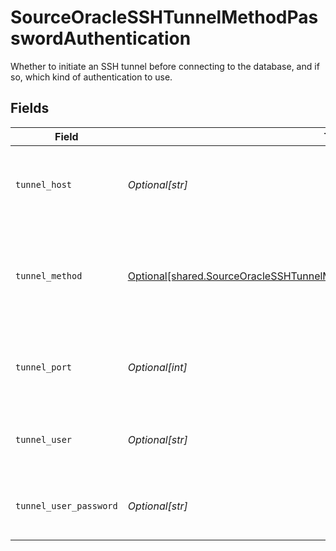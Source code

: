 # SourceOracleSSHTunnelMethodPasswordAuthentication

Whether to initiate an SSH tunnel before connecting to the database, and if so, which kind of authentication to use.


## Fields

| Field                                                                                                                                                                      | Type                                                                                                                                                                       | Required                                                                                                                                                                   | Description                                                                                                                                                                | Example                                                                                                                                                                    |
| -------------------------------------------------------------------------------------------------------------------------------------------------------------------------- | -------------------------------------------------------------------------------------------------------------------------------------------------------------------------- | -------------------------------------------------------------------------------------------------------------------------------------------------------------------------- | -------------------------------------------------------------------------------------------------------------------------------------------------------------------------- | -------------------------------------------------------------------------------------------------------------------------------------------------------------------------- |
| `tunnel_host`                                                                                                                                                              | *Optional[str]*                                                                                                                                                            | :heavy_check_mark:                                                                                                                                                         | Hostname of the jump server host that allows inbound ssh tunnel.                                                                                                           |                                                                                                                                                                            |
| `tunnel_method`                                                                                                                                                            | [Optional[shared.SourceOracleSSHTunnelMethodPasswordAuthenticationTunnelMethod]](undefined/models/shared/sourceoraclesshtunnelmethodpasswordauthenticationtunnelmethod.md) | :heavy_check_mark:                                                                                                                                                         | Connect through a jump server tunnel host using username and password authentication                                                                                       |                                                                                                                                                                            |
| `tunnel_port`                                                                                                                                                              | *Optional[int]*                                                                                                                                                            | :heavy_minus_sign:                                                                                                                                                         | Port on the proxy/jump server that accepts inbound ssh connections.                                                                                                        | 22                                                                                                                                                                         |
| `tunnel_user`                                                                                                                                                              | *Optional[str]*                                                                                                                                                            | :heavy_check_mark:                                                                                                                                                         | OS-level username for logging into the jump server host                                                                                                                    |                                                                                                                                                                            |
| `tunnel_user_password`                                                                                                                                                     | *Optional[str]*                                                                                                                                                            | :heavy_check_mark:                                                                                                                                                         | OS-level password for logging into the jump server host                                                                                                                    |                                                                                                                                                                            |